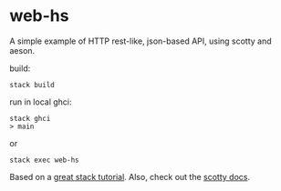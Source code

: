 # web-hs
A simple example of HTTP rest-like, json-based API, using scotty and aeson.

build:
```
stack build
```

run in local ghci:
```
stack ghci
> main
```

or
```
stack exec web-hs
```

Based on a [great stack tutorial](https://seanhess.github.io/2015/08/04/practical-haskell-getting-started.html).
Also, check out the [scotty docs](http://hackage.haskell.org/package/scotty-0.11.4/docs/Web-Scotty.html).
